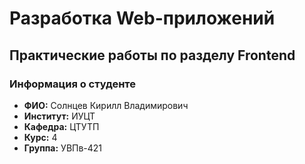 # Разработка Web-приложений

## Практические работы по разделу Frontend

### Информация о студенте
- **ФИО:** Солнцев Кирилл Владимирович
- **Институт:** ИУЦТ
- **Кафедра:** ЦТУТП
- **Курс:** 4
- **Группа:** УВПв-421